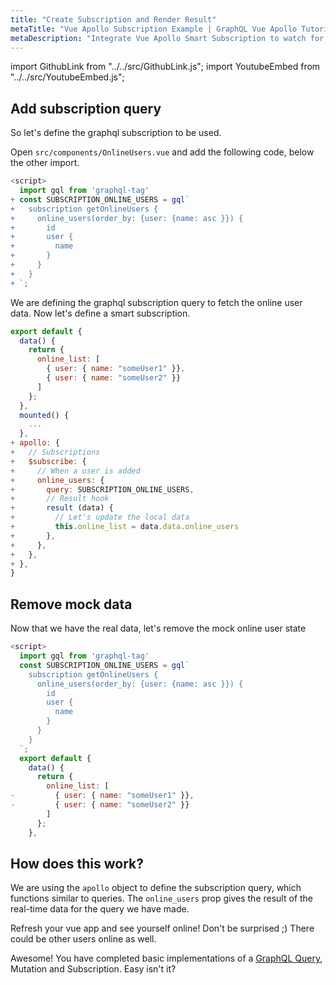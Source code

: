 ```yaml
---
title: "Create Subscription and Render Result"
metaTitle: "Vue Apollo Subscription Example | GraphQL Vue Apollo Tutorial"
metaDescription: "Integrate Vue Apollo Smart Subscription to watch for changes in real-time data. We use GraphQL subscriptions as an example to get live data in the Vue app"
---
```


import GithubLink from "../../src/GithubLink.js";
import YoutubeEmbed from "../../src/YoutubeEmbed.js";

<YoutubeEmbed link="https://www.youtube.com/embed/E5Is7bshZXM" />

## Add subscription query

So let's define the graphql subscription to be used.

Open `src/components/OnlineUsers.vue` and add the following code, below the other import.

<GithubLink link="https://github.com/hasura/learn-graphql/blob/master/tutorials/frontend/vue-apollo/app-final/src/components/OnlineUsers.vue" text="src/components/OnlineUsers.vue" />

```javascript
<script>
  import gql from 'graphql-tag'
+ const SUBSCRIPTION_ONLINE_USERS = gql`
+   subscription getOnlineUsers {
+     online_users(order_by: {user: {name: asc }}) {
+       id
+       user {
+         name
+       }
+     }
+   }
+ `;
```

We are defining the graphql subscription query to fetch the online user data. Now let's define a smart subscription.

```javascript
export default {
  data() {
    return {
      online_list: [
        { user: { name: "someUser1" }},
        { user: { name: "someUser2" }}
      ]
    };
  },
  mounted() {
    ...
  },
+ apollo: {
+   // Subscriptions
+   $subscribe: {
+     // When a user is added
+     online_users: {
+       query: SUBSCRIPTION_ONLINE_USERS,
+       // Result hook
+       result (data) {
+         // Let's update the local data
+         this.online_list = data.data.online_users
+       },
+     },
+   },
+ },
}
```

## Remove mock data

Now that we have the real data, let's remove the mock online user state

```javascript
<script>
  import gql from 'graphql-tag'
  const SUBSCRIPTION_ONLINE_USERS = gql`
    subscription getOnlineUsers {
      online_users(order_by: {user: {name: asc }}) {
        id
        user {
          name
        }
      }
    }
  `;
  export default {
    data() {
      return {
        online_list: [
-         { user: { name: "someUser1" }},
-         { user: { name: "someUser2" }}
        ]
      };
    },
```

How does this work?
-------------------

We are using the `apollo` object to define the subscription query, which functions similar to queries. The `online_users` prop gives the result of the real-time data for the query we have made.

Refresh your vue app and see yourself online! Don't be surprised ;) There could be other users online as well.

Awesome! You have completed basic implementations of a [GraphQL Query](https://hasura.io/learn/graphql/intro-graphql/graphql-queries/), Mutation and Subscription. Easy isn't it?
